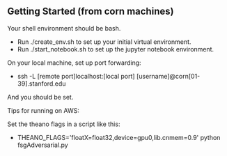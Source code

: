 
Getting Started (from corn machines)
---------------------------------------

Your shell environment should be bash.

* Run ./create_env.sh to set up your initial virtual environment.
* Run ./start_notebook.sh to set up the jupyter notebook environment.


On your local machine, set up port forwarding:
* ssh -L [remote port]localhost:[local port] [username]@corn[01-39].stanford.edu

And you should be set.

Tips for running on AWS:

Set the theano flags in a script like this:

* THEANO_FLAGS='floatX=float32,device=gpu0,lib.cnmem=0.9' python fsgAdversarial.py
